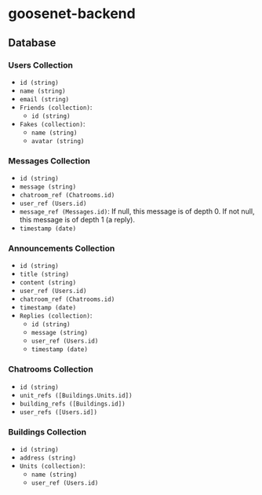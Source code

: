 # goosenet-backend

## Database
### Users Collection
- `id (string)`
- `name (string)`
- `email (string)`
- `Friends (collection)`:
    - `id (string)`
- `Fakes (collection)`:
    - `name (string)`
    - `avatar (string)`
    
### Messages Collection
- `id (string)`
- `message (string)`
- `chatroom_ref (Chatrooms.id)`
- `user_ref (Users.id)`
- `message_ref (Messages.id)`: If null, this message is of depth 0. If not null, this message is of depth 1 (a reply).
- `timestamp (date)`

### Announcements Collection
- `id (string)`
- `title (string)`
- `content (string)`
- `user_ref (Users.id)`
- `chatroom_ref (Chatrooms.id)`
- `timestamp (date)`
- `Replies (collection)`:
    - `id (string)`
    - `message (string)`
    - `user_ref (Users.id)`
    - `timestamp (date)`

### Chatrooms Collection
- `id (string)`
- `unit_refs ([Buildings.Units.id])`
- `building_refs ([Buildings.id])`
- `user_refs ([Users.id])`

### Buildings Collection
- `id (string)`
- `address (string)`
- `Units (collection)`:
    - `name (string)`
    - `user_ref (Users.id)`
